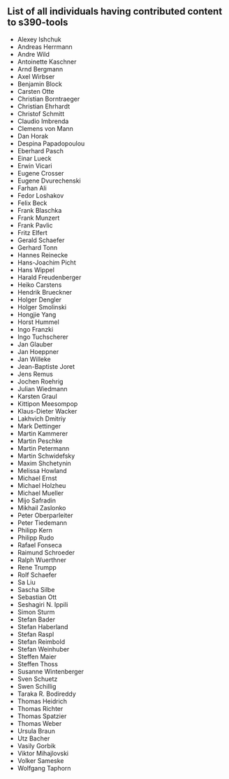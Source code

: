 List of all individuals having contributed content to s390-tools
----------------------------------------------------------------

- Alexey Ishchuk
- Andreas Herrmann
- Andre Wild
- Antoinette Kaschner
- Arnd Bergmann
- Axel Wirbser
- Benjamin Block
- Carsten Otte
- Christian Borntraeger
- Christian Ehrhardt
- Christof Schmitt
- Claudio Imbrenda
- Clemens von Mann
- Dan Horak
- Despina Papadopoulou
- Eberhard Pasch
- Einar Lueck
- Erwin Vicari
- Eugene Crosser
- Eugene Dvurechenski
- Farhan Ali
- Fedor Loshakov
- Felix Beck
- Frank Blaschka
- Frank Munzert
- Frank Pavlic
- Fritz Elfert
- Gerald Schaefer
- Gerhard Tonn
- Hannes Reinecke
- Hans-Joachim Picht
- Hans Wippel
- Harald Freudenberger
- Heiko Carstens
- Hendrik Brueckner
- Holger Dengler
- Holger Smolinski
- Hongjie Yang
- Horst Hummel
- Ingo Franzki
- Ingo Tuchscherer
- Jan Glauber
- Jan Hoeppner
- Jan Willeke
- Jean-Baptiste Joret
- Jens Remus
- Jochen Roehrig
- Julian Wiedmann
- Karsten Graul
- Kittipon Meesompop
- Klaus-Dieter Wacker
- Lakhvich Dmitriy
- Mark Dettinger
- Martin Kammerer
- Martin Peschke
- Martin Petermann
- Martin Schwidefsky
- Maxim Shchetynin
- Melissa Howland
- Michael Ernst
- Michael Holzheu
- Michael Mueller
- Mijo Safradin
- Mikhail Zaslonko
- Peter Oberparleiter
- Peter Tiedemann
- Philipp Kern
- Philipp Rudo
- Rafael Fonseca
- Raimund Schroeder
- Ralph Wuerthner
- Rene Trumpp
- Rolf Schaefer
- Sa Liu
- Sascha Silbe
- Sebastian Ott
- Seshagiri N. Ippili
- Simon Sturm
- Stefan Bader
- Stefan Haberland
- Stefan Raspl
- Stefan Reimbold
- Stefan Weinhuber
- Steffen Maier
- Steffen Thoss
- Susanne Wintenberger
- Sven Schuetz
- Swen Schillig
- Taraka R. Bodireddy
- Thomas Heidrich
- Thomas Richter
- Thomas Spatzier
- Thomas Weber
- Ursula Braun
- Utz Bacher
- Vasily Gorbik
- Viktor Mihajlovski
- Volker Sameske
- Wolfgang Taphorn

